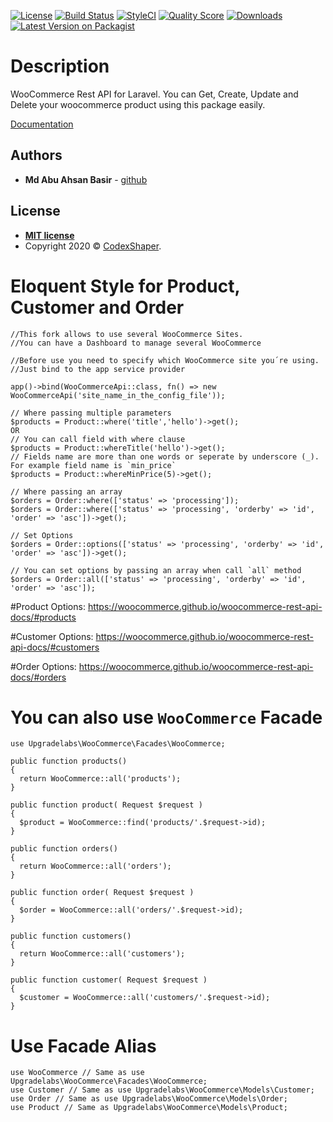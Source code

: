 [![License](http://img.shields.io/:license-mit-blue.svg?style=flat-square)](http://badges.mit-license.org)
[![Build Status](https://travis-ci.org/Upgradelabs/laravel-woocommerce.svg?branch=master)](https://travis-ci.org/Upgradelabs/laravel-woocommerce)
[![StyleCI](https://github.styleci.io/repos/180436811/shield?branch=master)](https://github.styleci.io/repos/180436811)
[![Quality Score](https://img.shields.io/scrutinizer/g/Upgradelabs/laravel-woocommerce.svg?style=flat-square)](https://scrutinizer-ci.com/g/Upgradelabs/laravel-woocommerce)
[![Downloads](https://poser.pugx.org/Upgradelabs/laravel-woocommerce/d/total.svg)](https://packagist.org/packages/Upgradelabs/laravel-woocommerce)
[![Latest Version on Packagist](https://img.shields.io/packagist/v/Upgradelabs/laravel-woocommerce.svg?style=flat-square)](https://packagist.org/packages/Upgradelabs/laravel-woocommerce)

# Description
WooCommerce Rest API for Laravel. You can Get, Create, Update and Delete your woocommerce product using this package easily.

[Documentation](https://upgradelabs.github.io/docs/laravel-woocommerce/)

## Authors

* **Md Abu Ahsan Basir** - [github](https://github.com/maab16)

## License

- **[MIT license](http://opensource.org/licenses/mit-license.php)**
- Copyright 2020 © <a href="https://github.com/Upgradelabs/laravel-woocommerce/blob/master/LICENSE" target="_blank">CodexShaper</a>.

# Eloquent Style for Product, Customer and Order

```
//This fork allows to use several WooCommerce Sites.
//You can have a Dashboard to manage several WooCommerce

//Before use you need to specify which WooCommerce site you´re using.
//Just bind to the app service provider

app()->bind(WooCommerceApi::class, fn() => new WooCommerceApi('site_name_in_the_config_file'));

// Where passing multiple parameters
$products = Product::where('title','hello')->get();
OR
// You can call field with where clause
$products = Product::whereTitle('hello')->get();
// Fields name are more than one words or seperate by underscore (_). For example field name is `min_price`
$products = Product::whereMinPrice(5)->get();

// Where passing an array
$orders = Order::where(['status' => 'processing']);
$orders = Order::where(['status' => 'processing', 'orderby' => 'id', 'order' => 'asc'])->get();

// Set Options
$orders = Order::options(['status' => 'processing', 'orderby' => 'id', 'order' => 'asc'])->get();

// You can set options by passing an array when call `all` method
$orders = Order::all(['status' => 'processing', 'orderby' => 'id', 'order' => 'asc']);
```
#Product Options: https://woocommerce.github.io/woocommerce-rest-api-docs/#products

#Customer Options: https://woocommerce.github.io/woocommerce-rest-api-docs/#customers

#Order Options: https://woocommerce.github.io/woocommerce-rest-api-docs/#orders

# You can also use ```WooCommerce``` Facade

```
use Upgradelabs\WooCommerce\Facades\WooCommerce;

public function products()
{
  return WooCommerce::all('products');
}

public function product( Request $request )
{
  $product = WooCommerce::find('products/'.$request->id);
}

public function orders()
{
  return WooCommerce::all('orders');
}

public function order( Request $request )
{
  $order = WooCommerce::all('orders/'.$request->id);
}

public function customers()
{
  return WooCommerce::all('customers');
}

public function customer( Request $request )
{
  $customer = WooCommerce::all('customers/'.$request->id);
}
```

# Use Facade Alias

```
use WooCommerce // Same as use Upgradelabs\WooCommerce\Facades\WooCommerce;
use Customer // Same as use Upgradelabs\WooCommerce\Models\Customer;
use Order // Same as use Upgradelabs\WooCommerce\Models\Order;
use Product // Same as Upgradelabs\WooCommerce\Models\Product;
```
